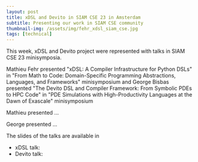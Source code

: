 ```yaml
---
layout: post
title: xDSL and Devito in SIAM CSE 23 in Amsterdam
subtitle: Presenting our work in SIAM CSE community
thumbnail-img: /assets/img/fehr_xdsl_siam_cse.jpg
tags: [technical]
---
```


This week, xDSL and Devito project were represented with talks in SIAM CSE 23 minisymposia.

Mathieu Fehr presented "xDSL: A Compiler Infrastructure for Python DSLs" in 
"From Math to Code: Domain-Specific Programming Abstractions, Languages, and Frameworks" minisymposium
and George Bisbas presented "The Devito DSL and Compiler Framework: From Symbolic PDEs to HPC Code" in 
"PDE Simulations with High-Productivity Languages at the Dawn of Exascale" minisymposium


Mathieu presented ...


George presented ...


The slides of the talks are available in 
- xDSL talk:
- Devito talk:
